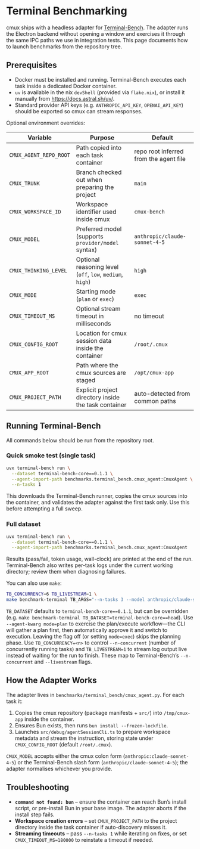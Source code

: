 # Terminal Benchmarking

cmux ships with a headless adapter for [Terminal-Bench](https://www.tbench.ai/). The adapter runs the Electron backend without opening a window and exercises it through the same IPC paths we use in integration tests. This page documents how to launch benchmarks from the repository tree.

## Prerequisites

- Docker must be installed and running. Terminal-Bench executes each task inside a dedicated Docker container.
- `uv` is available in the nix `devShell` (provided via `flake.nix`), or install it manually from <https://docs.astral.sh/uv/>.
- Standard provider API keys (e.g. `ANTHROPIC_API_KEY`, `OPENAI_API_KEY`) should be exported so cmux can stream responses.

Optional environment overrides:

| Variable               | Purpose                                                   | Default                                |
| ---------------------- | --------------------------------------------------------- | -------------------------------------- |
| `CMUX_AGENT_REPO_ROOT` | Path copied into each task container                      | repo root inferred from the agent file |
| `CMUX_TRUNK`           | Branch checked out when preparing the project             | `main`                                 |
| `CMUX_WORKSPACE_ID`    | Workspace identifier used inside cmux                     | `cmux-bench`                           |
| `CMUX_MODEL`           | Preferred model (supports `provider/model` syntax)        | `anthropic/claude-sonnet-4-5`          |
| `CMUX_THINKING_LEVEL`  | Optional reasoning level (`off`, `low`, `medium`, `high`) | `high`                                 |
| `CMUX_MODE`            | Starting mode (`plan` or `exec`)                          | `exec`                                 |
| `CMUX_TIMEOUT_MS`      | Optional stream timeout in milliseconds                   | no timeout                             |
| `CMUX_CONFIG_ROOT`     | Location for cmux session data inside the container       | `/root/.cmux`                          |
| `CMUX_APP_ROOT`        | Path where the cmux sources are staged                    | `/opt/cmux-app`                        |
| `CMUX_PROJECT_PATH`    | Explicit project directory inside the task container      | auto-detected from common paths        |

## Running Terminal-Bench

All commands below should be run from the repository root.

### Quick smoke test (single task)

```bash
uvx terminal-bench run \
  --dataset terminal-bench-core==0.1.1 \
  --agent-import-path benchmarks.terminal_bench.cmux_agent:CmuxAgent \
  --n-tasks 1
```

This downloads the Terminal-Bench runner, copies the cmux sources into the container, and validates the adapter against the first task only. Use this before attempting a full sweep.

### Full dataset

```bash
uvx terminal-bench run \
  --dataset terminal-bench-core==0.1.1 \
  --agent-import-path benchmarks.terminal_bench.cmux_agent:CmuxAgent
```

Results (pass/fail, token usage, wall-clock) are printed at the end of the run. Terminal-Bench also writes per-task logs under the current working directory; review them when diagnosing failures.

You can also use `make`:

```bash
TB_CONCURRENCY=6 TB_LIVESTREAM=1 \
make benchmark-terminal TB_ARGS="--n-tasks 3 --model anthropic/claude-sonnet-4-20250514 --agent-kwarg mode=plan --agent-kwarg thinking_level=medium"
```

`TB_DATASET` defaults to `terminal-bench-core==0.1.1`, but can be overridden (e.g. `make benchmark-terminal TB_DATASET=terminal-bench-core==head`).
Use `--agent-kwarg mode=plan` to exercise the plan/execute workflow—the CLI will gather a plan first, then automatically approve it and switch to execution. Leaving the flag off (or setting `mode=exec`) skips the planning phase.
Use `TB_CONCURRENCY=<n>` to control `--n-concurrent` (number of concurrently running tasks) and `TB_LIVESTREAM=1` to stream log output live instead of waiting for the run to finish. These map to Terminal-Bench’s `--n-concurrent` and `--livestream` flags.

## How the Adapter Works

The adapter lives in `benchmarks/terminal_bench/cmux_agent.py`. For each task it:

1. Copies the cmux repository (package manifests + `src/`) into `/tmp/cmux-app` inside the container.
2. Ensures Bun exists, then runs `bun install --frozen-lockfile`.
3. Launches `src/debug/agentSessionCli.ts` to prepare workspace metadata and stream the instruction, storing state under `CMUX_CONFIG_ROOT` (default `/root/.cmux`).

`CMUX_MODEL` accepts either the cmux colon form (`anthropic:claude-sonnet-4-5`) or the Terminal-Bench slash form (`anthropic/claude-sonnet-4-5`); the adapter normalises whichever you provide.

## Troubleshooting

- **`command not found: bun`** – ensure the container can reach Bun’s install script, or pre-install Bun in your base image. The adapter aborts if the install step fails.
- **Workspace creation errors** – set `CMUX_PROJECT_PATH` to the project directory inside the task container if auto-discovery misses it.
- **Streaming timeouts** – pass `--n-tasks 1` while iterating on fixes, or set `CMUX_TIMEOUT_MS=180000` to reinstate a timeout if needed.
